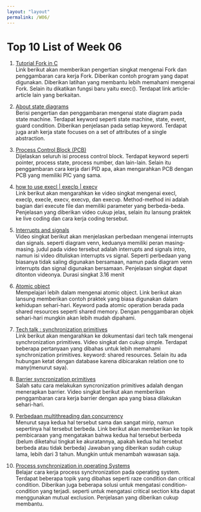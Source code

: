 ```yaml
---
layout: "layout"
permalink: /W06/
---
```


# Top 10 List of Week 06

1. [Tutorial Fork in C](https://www.geeksforgeeks.org/fork-system-call/)<br>
Link berikut akan memberikan pengertian singkat mengenai Fork dan penggambaran cara kerja Fork. Diberikan contoh program yang dapat digunakan. Diberikan latihan yang membantu lebih memahami mengenai Fork. Selain itu dikatikan fungsi baru yaitu exec(). Terdapat link article-article lain yang berkaitan.

2. [About state diagrams](https://www.visual-paradigm.com/guide/uml-unified-modeling-language/about-state-diagrams/)<br>
Berisi pengertian dan penggambaran mengenai state diagram pada state machine. Terdapat keyword seperti state machine, state, event, guard condition. Diberikan penjelasan pada setiap keyword. Terdapat juga arah kerja state focuses on a set of attributes of a single abstraction.

3. [Process Control Block (PCB)](https://www.geeksforgeeks.org/process-table-and-process-control-block-pcb/)<br>
Dijelaskan seluruh isi process control block. Terdapat keyword seperti pointer, process state, process number, dan lain-lain. Selain itu penggambaran cara kerja dari PID apa, akan mengarahkan PCB dengan PCB yang memiliki PIC yang sama.

4. [how to use execl | execlp | execv](https://www.youtube.com/watch?v=fWGjBRHc5eQ)<br>
Link berikut akan mengarahkan ke video singkat mengenai execl, execlp, execle, execv, execvp, dan execvp. Method-method ini adalah bagian dari execute file dan memiliki parameter yang berbeda-beda. Penjelasan yang diberikan video cukup jelas, selain itu lansung praktek ke live coding dan cara kerja coding tersebut. 

5. [Interrupts and signals](https://www.youtube.com/watch?v=w-FVhgmYQwc)<br>
Video singkat berikut akan menjelaskan perbedaan mengenai interrupts dan signals. seperti diagram venn, keduanya memiliki peran masing-masing. judul pada video tersebut adalah interrupts and signals intro, namun isi video dituliskan interrupts vs signal. Seperti perbedaan yang biasanya tidak saling digunakan bersamaan, namun pada diagram venn interrupts dan signal digunakan bersamaan. Penjelasan singkat dapat ditonton videonya. Durasi singkat 3.16 menit

6. [Atomic object](https://spin.atomicobject.com/2016/01/06/defining-atomic-object/)<br>
Mempelajari lebih dalam mengenai atomic object. Link berikut akan lansung memberikan contoh praktek yang biasa digunakan dalam kehidupan sehari-hari. Keyword pada atomic operation berada pada shared resources seperti shared memory. Dengan penggambaran objek sehari-hari mungkin akan lebih mudah dipahami.
 
7. [Tech talk : synchronization primitives](https://barrgroup.com/tech-talks/rtos-mutex-semaphore)<br>
Link berikut akan mengarahkan ke dokumentasi dari tech talk mengenai synchronization primitives. Video singkat dan cukup simple. Terdapat beberapa pertanyaan yang dibahas untuk lebih memahami synchronization primitives. keyword: shared resources. Selain itu ada hubungan ketat dengan database karena dibicarakan relation one to many(menurut saya).

8. [Barrier syncronization primitives](https://www.youtube.com/watch?v=ErQfpFEll3Q)<br>
Salah satu cara melakukan syncronization primitives adalah dengan menerapkan barrier. Video singkat berikut akan memberikan penggambaran cara kerja barrier dengan apa yang biasa dilakukan sehari-hari. 

9. [Perbedaan multithreading dan concurrency](https://www.quora.com/What-is-the-difference-between-multi-threading-and-concurrency)<br>
Menurut saya kedua hal tersebut sama dan sangat mirip, namun sepertinya hal tersebut berbeda. Link berikut akan memberikan ke topik pembicaraan yang mengatakan bahwa kedua hal tersebut berbeda (belum diketahui tingkat ke akuratannya, apakah kedua hal tersebut berbeda atau tidak berbeda) Jawaban yang diberikan sudah cukup lama, lebih dari 3 tahun. Mungkin untuk menambah wawasan saja.

10. [Process synchronization in operating Systems](https://www.studytonight.com/operating-system/process-synchronization)<br>
Belajar cara kerja process synchronization pada operating system. Terdapat beberapa topik yang dibahas seperti raze condition dan critical condition. Diberikan juga beberapa solusi untuk mengatasi condition-condition yang terjadi. seperti untuk mengatasi critical section kita dapat menggunakan mutual exclusion. Penjelasan yang diberikan cukup membantu.
